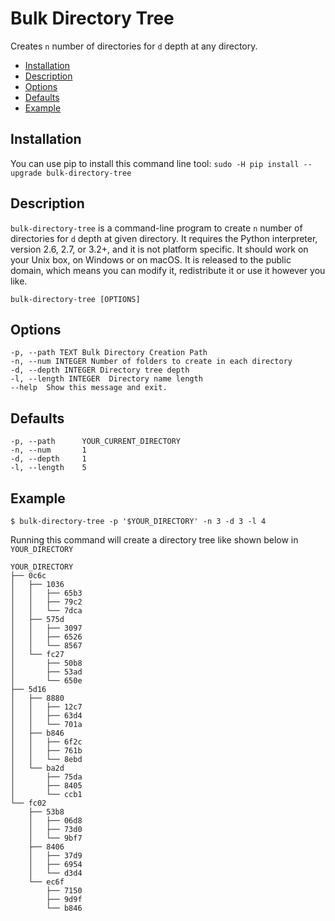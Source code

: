 # Bulk Directory Tree

Creates `n` number of directories for `d` depth at any directory.

- [Installation](#installation)
- [Description](#description)
- [Options](#options)
- [Defaults](#defaults)
- [Example](#example)

## Installation
You can use pip to install this command line tool:
```sudo -H pip install --upgrade bulk-directory-tree```

## Description
`bulk-directory-tree` is a command-line program to create `n` number of directories for `d` depth at given directory. It requires the Python interpreter, version 2.6, 2.7, or 3.2+, and it is not platform specific. It should work on your Unix box, on Windows or on macOS. It is released to the public domain, which means you can modify it, redistribute it or use it however you like.

```
bulk-directory-tree [OPTIONS]
```
## Options
```
-p, --path TEXT Bulk Directory Creation Path
-n, --num INTEGER Number of folders to create in each directory
-d, --depth INTEGER Directory tree depth
-l, --length INTEGER  Directory name length
--help  Show this message and exit.
```

## Defaults
```
-p, --path 		YOUR_CURRENT_DIRECTORY
-n, --num 		1
-d, --depth		1
-l, --length	5
```

## Example
`$ bulk-directory-tree -p '$YOUR_DIRECTORY' -n 3 -d 3 -l 4`

Running this command will create a directory tree like shown below in `YOUR_DIRECTORY`

```
YOUR_DIRECTORY
├── 0c6c
│   ├── 1036
│   │   ├── 65b3
│   │   ├── 79c2
│   │   └── 7dca
│   ├── 575d
│   │   ├── 3097
│   │   ├── 6526
│   │   └── 8567
│   └── fc27
│       ├── 50b8
│       ├── 53ad
│       └── 650e
├── 5d16
│   ├── 8880
│   │   ├── 12c7
│   │   ├── 63d4
│   │   └── 701a
│   ├── b846
│   │   ├── 6f2c
│   │   ├── 761b
│   │   └── 8ebd
│   └── ba2d
│       ├── 75da
│       ├── 8405
│       └── ccb1
└── fc02
    ├── 53b8
    │   ├── 06d8
    │   ├── 73d0
    │   └── 9bf7
    ├── 8406
    │   ├── 37d9
    │   ├── 6954
    │   └── d3d4
    └── ec6f
        ├── 7150
        ├── 9d9f
        └── b846
```